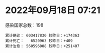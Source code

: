 
# 2022年09月18日 07:21
感染国家总数：198
```
累计确诊： 603417830 较昨日：+174363
累计死亡：   6520963 较昨日：+409
累计治愈： 560596008 较昨日：+251407
```
<div id="main" style="width:100%;height:800px;margin-bottom:10px;"></div>
<div id="second" style="width:100%;height:1000px;margin-bottom:10px;"></div>
<div id="third" style="width:100%;height:1000px;margin-bottom:10px;"></div>
<div id="last" style="width:100%;height:3000px;"></div>

<script>
import * as echarts from "echarts";
export default {
  mounted () {
    this.chart = echarts.init(document.getElementById("main"), "dark")
    this.secondChart = echarts.init(document.getElementById("second"), "dark")
    this.thirdChart = echarts.init(document.getElementById("third"), "dark")
    this.lastChart = echarts.init(document.getElementById("last"), "dark")
    var option = {
      tooltip: { trigger: "axis", axisPointer: { type: "shadow" } },
      legend: {},
      grid: { left: "3%", right: "4%", bottom: "3%", containLabel: true },
      xAxis: { type: "value" },
      yAxis: {
        type: "category", data: ["意大利","英国","韩国","德国","巴西","法国","印度","美国",]
      },
      series: [
        { name: "新增确诊", type: "bar", stack: "total", label: { show: true }, emphasis: { focus: "series" }, data: [17150,0,0,0,0,33162,2974,11711,] }, 
        { name: "累计确诊", type: "bar", stack: "total", label: { show: true }, emphasis: { focus: "series" }, data: [22148935,23803311,24359702,32680355,34621481,34893247,44531498,97492857,] }, 
        { name: "新增死亡", type: "bar", stack: "total", label: { show: true }, emphasis: { focus: "series" }, data: [38,0,0,0,0,0,0,120,] }, 
        { name: "累计死亡", type: "bar", stack: "total", label: { show: true }, emphasis: { focus: "series" }, data: [176546,207189,27782,148933,685350,154672,528302,1078577,] }, 
        { name: "累计治愈", type: "bar", stack: "total", label: { show: true }, emphasis: { focus: "series" }, data: [21545438,24692,23114754,31894500,33706231,34324125,43953374,93856514,] },]
    }
    this.chart.setOption(option);
    var secondOption = {
      tooltip: { trigger: "axis", axisPointer: { type: "shadow" } },
      legend: {},
      grid: { left: "3%", right: "4%", bottom: "3%", containLabel: true },
      xAxis: { type: "value" },
      yAxis: {
        type: "category", data: ["墨西哥","伊朗","荷兰","阿根廷","澳大利亚","越南","西班牙","土耳其","俄罗斯","日本",]
      },
      series: [
        { name: "新增确诊", type: "bar", stack: "total", label: { show: true }, emphasis: { focus: "series" }, data: [0,0,0,0,0,2479,0,0,58305,0,] }, 
        { name: "累计确诊", type: "bar", stack: "total", label: { show: true }, emphasis: { focus: "series" }, data: [7068348,7542230,8405580,9697763,10157316,11456558,13384876,16852382,20382344,20566116,] }, 
        { name: "新增死亡", type: "bar", stack: "total", label: { show: true }, emphasis: { focus: "series" }, data: [0,0,0,0,0,1,0,0,107,0,] }, 
        { name: "累计死亡", type: "bar", stack: "total", label: { show: true }, emphasis: { focus: "series" }, data: [329868,144273,22626,129830,14749,43138,113725,101068,385944,43533,] }, 
        { name: "累计治愈", type: "bar", stack: "total", label: { show: true }, emphasis: { focus: "series" }, data: [6332342,7319561,8347534,9539893,10064797,10578390,13189537,16705878,19344838,19635346,] },]
    }
    this.secondChart.setOption(secondOption);
    var thirdOption = {
      tooltip: { trigger: "axis", axisPointer: { type: "shadow" } },
      legend: {},
      grid: { left: "3%", right: "4%", bottom: "3%", containLabel: true },
      xAxis: { type: "value" },
      yAxis: {
        type: "category", data: ["以色列","泰国","马来西亚","希腊","奥地利","乌克兰","葡萄牙","波兰","哥伦比亚","印度尼西亚",]
      },
      series: [
        { name: "新增确诊", type: "bar", stack: "total", label: { show: true }, emphasis: { focus: "series" }, data: [646,0,0,0,17333,0,0,5431,0,2079,] }, 
        { name: "累计确诊", type: "bar", stack: "total", label: { show: true }, emphasis: { focus: "series" }, data: [4649328,4672910,4815679,4838811,5013900,5096397,5456778,6243975,6305562,6407123,] }, 
        { name: "新增死亡", type: "bar", stack: "total", label: { show: true }, emphasis: { focus: "series" }, data: [0,0,0,0,14,0,0,10,0,8,] }, 
        { name: "累计死亡", type: "bar", stack: "total", label: { show: true }, emphasis: { focus: "series" }, data: [11676,32620,36305,33829,20670,108955,24951,117351,141746,157884,] }, 
        { name: "累计治愈", type: "bar", stack: "total", label: { show: true }, emphasis: { focus: "series" }, data: [4628821,4630365,4752216,4771153,4941958,4942518,5363124,5335950,6132645,6221389,] },]
    }
    this.thirdChart.setOption(thirdOption);
    var lastOption = {
      tooltip: { trigger: "axis", axisPointer: { type: "shadow" } },
      legend: {},
      grid: { left: "3%", right: "4%", bottom: "3%", containLabel: true },
      xAxis: { type: "value" },
      yAxis: {
        type: "category", data: ["朝鲜","西撒哈拉","蒙特塞拉特岛","梵蒂冈","红宝石公主号","钻石公主号","圣文森特岛","列支敦士登公国","安圭拉","圣多美和普林西比","特克斯和凯科斯群岛","圣基茨和尼维斯","乍得","塞拉利昂","利比里亚","科摩罗","几内亚比绍","安提瓜和巴布达","尼日尔","厄立特里亚","也门","冈比亚","摩纳哥","多米尼克","中非共和国","吉布提","萨摩亚","赤道几内亚","塔吉克斯坦","南苏丹","尼加拉瓜","格林纳达","直布罗陀","圣马力诺","布基纳法索","东帝汶","刚果（布）","索马里","贝宁","圣卢西亚","马里","海地","莱索托","巴哈马","几内亚","多哥","坦桑尼亚","毛里求斯","阿鲁巴","巴布亚新几内亚","安道尔","塞舌尔","加蓬","布隆迪","叙利亚","不丹","佛得角","毛里塔尼亚","苏丹","马达加斯加","斐济","伯利兹","圭亚那","斯威士兰","新喀里多尼亚","法属波利尼西亚","苏里南","科特迪瓦","马拉维","塞内加尔","刚果（金）","法属圭亚那","巴巴多斯","安哥拉","马耳他","喀麦隆","卢旺达","柬埔寨","牙买加","波多黎各","加纳","纳米比亚","乌干达","特立尼达和多巴哥","马尔代夫","阿富汗","萨尔瓦多","冰岛","吉尔吉斯斯坦","老挝","马提尼克岛","文莱","莫桑比克","乌兹别克斯坦","津巴布韦","尼日利亚","阿尔及利亚","黑山","卢森堡","博茨瓦纳","阿尔巴尼亚","赞比亚","肯尼亚","北马其顿","波黑","阿曼","亚美尼亚","卡塔尔","洪都拉斯","埃塞俄比亚","利比亚","埃及","委内瑞拉","塞浦路斯","摩尔多瓦","爱沙尼亚","缅甸","巴勒斯坦","多米尼加","科威特","斯里兰卡","巴林","巴拉圭","沙特阿拉伯","阿塞拜疆","拉脱维亚","蒙古国","乌拉圭","巴拿马","白俄罗斯","尼泊尔","厄瓜多尔","阿联酋","哥斯达黎加","玻利维亚","古巴","危地马拉","突尼斯","斯洛文尼亚","黎巴嫩","克罗地亚","立陶宛","保加利亚","摩洛哥","芬兰","哈萨克斯坦","挪威","巴基斯坦","爱尔兰","约旦","新西兰","格鲁吉亚","斯洛伐克","新加坡","孟加拉国","匈牙利","塞尔维亚","伊拉克","瑞典","丹麦","罗马尼亚","菲律宾","南非","瑞士","捷克","秘鲁","加拿大","比利时","智利",]
      },
      series: [
        { name: "新增确诊", type: "bar", stack: "total", label: { show: true }, emphasis: { focus: "series" }, data: [0,0,0,0,0,0,0,0,0,0,0,0,0,0,0,0,0,0,0,0,0,0,0,0,0,0,0,0,0,0,0,0,0,0,0,0,0,0,0,0,19,0,0,0,0,38,0,0,0,0,0,0,0,0,0,0,0,2,0,0,0,0,0,0,0,0,0,0,0,0,0,0,0,0,24,0,2,0,0,0,0,0,0,0,0,74,0,0,0,0,0,0,27,0,0,0,7,118,0,0,81,12,8,0,0,0,0,520,0,6,0,0,0,0,0,0,361,0,0,0,13,281,0,0,214,0,0,0,0,0,35,0,472,0,0,21,0,0,2343,180,725,1386,0,19,0,0,0,0,0,0,0,0,486,1847,141,0,2168,0,0,0,3255,2167,254,0,2602,0,0,0,3185,] }, 
        { name: "累计确诊", type: "bar", stack: "total", label: { show: true }, emphasis: { focus: "series" }, data: [1,10,11,29,620,712,2298,3026,3851,6193,6380,6541,7560,7750,7929,8467,8796,9008,9931,10164,11932,12508,14501,14852,14904,15690,15889,16991,17786,17823,18491,19473,20069,20552,21128,23217,24837,27197,27638,28894,32497,33721,34490,37187,37652,38741,39253,40401,42914,44931,46147,46358,48668,49370,57211,61419,62352,62782,63275,66652,68223,68704,71243,73374,74086,76578,81078,87009,87946,88230,92751,93837,102119,103131,114392,121652,132483,137752,151130,151732,168616,169253,169396,182043,184966,197066,201785,205284,205920,215391,220192,224610,230219,244023,256939,264744,270606,278252,288658,326127,331540,333375,338332,342075,397822,397993,439302,440580,455836,493429,506922,515645,544090,579899,583183,599493,618664,620548,641677,657745,670583,675741,716009,815035,819338,913371,981963,982846,984234,994037,999216,1000214,1022538,1066630,1106900,1111011,1114803,1145163,1156307,1213769,1224366,1235248,1251331,1264762,1277473,1392405,1461461,1571732,1660635,1742256,1762125,1762206,1838952,1873747,2017087,2070443,2332509,2458509,2578521,3101027,3252363,3918329,4015880,4053996,4073515,4131137,4216141,4511590,4583654,] }, 
        { name: "新增死亡", type: "bar", stack: "total", label: { show: true }, emphasis: { focus: "series" }, data: [0,0,0,0,0,0,0,0,0,0,0,0,0,0,0,0,0,0,0,0,0,0,0,0,0,0,0,0,0,0,0,0,0,0,0,0,0,0,0,0,0,0,0,0,0,0,0,0,0,0,0,0,0,0,0,0,0,0,0,0,0,0,0,0,0,0,0,0,0,0,0,0,0,0,0,0,0,0,0,0,0,0,0,0,0,0,0,0,0,0,0,0,0,0,0,0,0,1,0,0,1,0,0,0,0,0,0,0,0,0,0,0,0,0,0,0,0,0,0,0,2,1,0,0,3,0,0,0,0,0,0,0,0,0,0,0,0,0,1,2,3,0,0,1,0,0,0,0,0,0,0,0,4,2,0,0,9,0,0,0,24,35,0,0,8,0,0,0,14,] }, 
        { name: "累计死亡", type: "bar", stack: "total", label: { show: true }, emphasis: { focus: "series" }, data: [1,1,1,0,10,13,12,59,12,76,36,46,193,126,294,161,175,145,312,103,2155,372,63,68,113,189,29,183,125,138,225,236,108,118,387,138,386,1352,163,391,739,857,706,833,449,284,845,1023,227,664,155,169,306,38,3163,21,410,994,4961,1410,878,680,1281,1422,314,649,1384,822,2680,1968,1422,409,559,1917,803,1935,1466,3056,3289,2609,1459,4065,3628,4184,308,7794,4228,213,2991,757,1042,225,2221,1637,5596,3155,6879,2779,1123,2787,3586,4017,5675,9521,16108,4260,8669,682,10992,7572,6437,24613,5809,1173,11808,2661,19444,5403,4384,2563,16744,1520,19564,9327,9884,5969,2179,7462,8487,7118,12016,35885,2342,8893,22226,8530,19702,29243,6803,10657,16837,9304,37675,16277,5858,13690,4038,30605,7862,14114,2882,16900,20433,1607,29339,47409,16874,25348,20069,6993,66912,62514,102146,14171,40951,216264,44740,32625,60923,] }, 
        { name: "累计治愈", type: "bar", stack: "total", label: { show: true }, emphasis: { focus: "series" }, data: [0,9,2,29,0,699,2233,2948,3821,6101,6321,6482,4874,4393,7544,8302,8301,8830,8890,10056,9119,12028,14372,14554,14520,15427,1605,16661,17264,17335,4225,19142,16579,20351,20632,23035,24006,13182,27322,28369,31012,31266,25980,36013,36880,38223,183,38728,42438,43982,45938,45977,48235,48578,53954,61313,61877,61777,57200,65216,66274,67860,69837,71945,73639,33500,49620,86148,84797,86137,83504,11254,101198,101155,113045,118616,130955,134638,97953,129614,167123,164813,100431,173252,163687,175535,179410,75685,196406,7660,0,222140,227882,241486,251102,257909,182238,274356,283668,322955,325564,329164,332570,331865,376230,384669,425531,433982,132498,471807,500468,442182,536727,575105,504142,524990,595166,608749,636343,654870,653743,671970,695352,802182,807698,891237,977806,973869,972298,985592,985234,960500,1002047,860711,1043944,1102333,1092935,983630,1124186,1087587,1202604,1206363,1203754,1248317,1252821,1364155,1456089,1535719,1645639,1725175,1749317,1637293,1814687,1795349,1960331,1988759,2262620,2431657,2538857,3085981,3157481,3829544,3907091,3984033,4013106,3898882,4090867,4432091,4508307,] },]
    }
    this.lastChart.setOption(lastOption);
  }
};
</script>

|国家|新增确诊|累计确诊|新增死亡|累计死亡|累计治愈|
|:--:|---:|---:|---:|---:|---:|
|美国|11711|97492857|120|1078577|93856514|
|印度|2974|44531498|0|528302|43953374|
|法国|33162|34893247|0|154672|34324125|
|巴西|0|34621481|0|685350|33706231|
|德国|0|32680355|0|148933|31894500|
|韩国|0|24359702|0|27782|23114754|
|英国|0|23803311|0|207189|24692|
|意大利|17150|22148935|38|176546|21545438|
|日本|0|20566116|0|43533|19635346|
|俄罗斯|58305|20382344|107|385944|19344838|
|土耳其|0|16852382|0|101068|16705878|
|西班牙|0|13384876|0|113725|13189537|
|越南|2479|11456558|1|43138|10578390|
|澳大利亚|0|10157316|0|14749|10064797|
|阿根廷|0|9697763|0|129830|9539893|
|荷兰|0|8405580|0|22626|8347534|
|伊朗|0|7542230|0|144273|7319561|
|墨西哥|0|7068348|0|329868|6332342|
|印度尼西亚|2079|6407123|8|157884|6221389|
|哥伦比亚|0|6305562|0|141746|6132645|
|波兰|5431|6243975|10|117351|5335950|
|葡萄牙|0|5456778|0|24951|5363124|
|乌克兰|0|5096397|0|108955|4942518|
|奥地利|17333|5013900|14|20670|4941958|
|希腊|0|4838811|0|33829|4771153|
|马来西亚|0|4815679|0|36305|4752216|
|泰国|0|4672910|0|32620|4630365|
|以色列|646|4649328|0|11676|4628821|
|智利|3185|4583654|14|60923|4508307|
|比利时|0|4511590|0|32625|4432091|
|加拿大|0|4216141|0|44740|4090867|
|秘鲁|0|4131137|0|216264|3898882|
|捷克|2602|4073515|8|40951|4013106|
|瑞士|0|4053996|0|14171|3984033|
|南非|254|4015880|0|102146|3907091|
|菲律宾|2167|3918329|35|62514|3829544|
|罗马尼亚|3255|3252363|24|66912|3157481|
|丹麦|0|3101027|0|6993|3085981|
|瑞典|0|2578521|0|20069|2538857|
|伊拉克|0|2458509|0|25348|2431657|
|塞尔维亚|2168|2332509|9|16874|2262620|
|匈牙利|0|2070443|0|47409|1988759|
|孟加拉国|141|2017087|0|29339|1960331|
|新加坡|1847|1873747|2|1607|1795349|
|斯洛伐克|486|1838952|4|20433|1814687|
|格鲁吉亚|0|1762206|0|16900|1637293|
|新西兰|0|1762125|0|2882|1749317|
|约旦|0|1742256|0|14114|1725175|
|爱尔兰|0|1660635|0|7862|1645639|
|巴基斯坦|0|1571732|0|30605|1535719|
|挪威|0|1461461|0|4038|1456089|
|哈萨克斯坦|0|1392405|0|13690|1364155|
|芬兰|0|1277473|0|5858|1252821|
|摩洛哥|19|1264762|1|16277|1248317|
|保加利亚|0|1251331|0|37675|1203754|
|立陶宛|1386|1235248|0|9304|1206363|
|克罗地亚|725|1224366|3|16837|1202604|
|黎巴嫩|180|1213769|2|10657|1087587|
|斯洛文尼亚|2343|1156307|1|6803|1124186|
|突尼斯|0|1145163|0|29243|983630|
|危地马拉|0|1114803|0|19702|1092935|
|古巴|21|1111011|0|8530|1102333|
|玻利维亚|0|1106900|0|22226|1043944|
|哥斯达黎加|0|1066630|0|8893|860711|
|阿联酋|472|1022538|0|2342|1002047|
|厄瓜多尔|0|1000214|0|35885|960500|
|尼泊尔|35|999216|0|12016|985234|
|白俄罗斯|0|994037|0|7118|985592|
|巴拿马|0|984234|0|8487|972298|
|乌拉圭|0|982846|0|7462|973869|
|蒙古国|0|981963|0|2179|977806|
|拉脱维亚|0|913371|0|5969|891237|
|阿塞拜疆|214|819338|3|9884|807698|
|沙特阿拉伯|0|815035|0|9327|802182|
|巴拉圭|0|716009|0|19564|695352|
|巴林|281|675741|1|1520|671970|
|斯里兰卡|13|670583|2|16744|653743|
|科威特|0|657745|0|2563|654870|
|多米尼加|0|641677|0|4384|636343|
|巴勒斯坦|0|620548|0|5403|608749|
|缅甸|361|618664|0|19444|595166|
|爱沙尼亚|0|599493|0|2661|524990|
|摩尔多瓦|0|583183|0|11808|504142|
|塞浦路斯|0|579899|0|1173|575105|
|委内瑞拉|0|544090|0|5809|536727|
|埃及|0|515645|0|24613|442182|
|利比亚|0|506922|0|6437|500468|
|埃塞俄比亚|6|493429|0|7572|471807|
|洪都拉斯|0|455836|0|10992|132498|
|卡塔尔|520|440580|0|682|433982|
|亚美尼亚|0|439302|0|8669|425531|
|阿曼|0|397993|0|4260|384669|
|波黑|0|397822|0|16108|376230|
|北马其顿|0|342075|0|9521|331865|
|肯尼亚|8|338332|0|5675|332570|
|赞比亚|12|333375|0|4017|329164|
|阿尔巴尼亚|81|331540|1|3586|325564|
|博茨瓦纳|0|326127|0|2787|322955|
|卢森堡|0|288658|0|1123|283668|
|黑山|118|278252|1|2779|274356|
|阿尔及利亚|7|270606|0|6879|182238|
|尼日利亚|0|264744|0|3155|257909|
|津巴布韦|0|256939|0|5596|251102|
|乌兹别克斯坦|0|244023|0|1637|241486|
|莫桑比克|27|230219|0|2221|227882|
|文莱|0|224610|0|225|222140|
|马提尼克岛|0|220192|0|1042|0|
|老挝|0|215391|0|757|7660|
|吉尔吉斯斯坦|0|205920|0|2991|196406|
|冰岛|0|205284|0|213|75685|
|萨尔瓦多|0|201785|0|4228|179410|
|阿富汗|74|197066|0|7794|175535|
|马尔代夫|0|184966|0|308|163687|
|特立尼达和多巴哥|0|182043|0|4184|173252|
|乌干达|0|169396|0|3628|100431|
|纳米比亚|0|169253|0|4065|164813|
|加纳|0|168616|0|1459|167123|
|波多黎各|0|151732|0|2609|129614|
|牙买加|0|151130|0|3289|97953|
|柬埔寨|0|137752|0|3056|134638|
|卢旺达|2|132483|0|1466|130955|
|喀麦隆|0|121652|0|1935|118616|
|马耳他|24|114392|0|803|113045|
|安哥拉|0|103131|0|1917|101155|
|巴巴多斯|0|102119|0|559|101198|
|法属圭亚那|0|93837|0|409|11254|
|刚果（金）|0|92751|0|1422|83504|
|塞内加尔|0|88230|0|1968|86137|
|马拉维|0|87946|0|2680|84797|
|科特迪瓦|0|87009|0|822|86148|
|苏里南|0|81078|0|1384|49620|
|法属波利尼西亚|0|76578|0|649|33500|
|新喀里多尼亚|0|74086|0|314|73639|
|斯威士兰|0|73374|0|1422|71945|
|圭亚那|0|71243|0|1281|69837|
|伯利兹|0|68704|0|680|67860|
|斐济|0|68223|0|878|66274|
|马达加斯加|0|66652|0|1410|65216|
|苏丹|0|63275|0|4961|57200|
|毛里塔尼亚|2|62782|0|994|61777|
|佛得角|0|62352|0|410|61877|
|不丹|0|61419|0|21|61313|
|叙利亚|0|57211|0|3163|53954|
|布隆迪|0|49370|0|38|48578|
|加蓬|0|48668|0|306|48235|
|塞舌尔|0|46358|0|169|45977|
|安道尔|0|46147|0|155|45938|
|巴布亚新几内亚|0|44931|0|664|43982|
|阿鲁巴|0|42914|0|227|42438|
|毛里求斯|0|40401|0|1023|38728|
|坦桑尼亚|0|39253|0|845|183|
|多哥|38|38741|0|284|38223|
|几内亚|0|37652|0|449|36880|
|巴哈马|0|37187|0|833|36013|
|莱索托|0|34490|0|706|25980|
|海地|0|33721|0|857|31266|
|马里|19|32497|0|739|31012|
|圣卢西亚|0|28894|0|391|28369|
|贝宁|0|27638|0|163|27322|
|索马里|0|27197|0|1352|13182|
|刚果（布）|0|24837|0|386|24006|
|东帝汶|0|23217|0|138|23035|
|布基纳法索|0|21128|0|387|20632|
|圣马力诺|0|20552|0|118|20351|
|直布罗陀|0|20069|0|108|16579|
|格林纳达|0|19473|0|236|19142|
|尼加拉瓜|0|18491|0|225|4225|
|南苏丹|0|17823|0|138|17335|
|塔吉克斯坦|0|17786|0|125|17264|
|赤道几内亚|0|16991|0|183|16661|
|萨摩亚|0|15889|0|29|1605|
|吉布提|0|15690|0|189|15427|
|中非共和国|0|14904|0|113|14520|
|多米尼克|0|14852|0|68|14554|
|摩纳哥|0|14501|0|63|14372|
|冈比亚|0|12508|0|372|12028|
|也门|0|11932|0|2155|9119|
|厄立特里亚|0|10164|0|103|10056|
|尼日尔|0|9931|0|312|8890|
|安提瓜和巴布达|0|9008|0|145|8830|
|几内亚比绍|0|8796|0|175|8301|
|科摩罗|0|8467|0|161|8302|
|利比里亚|0|7929|0|294|7544|
|塞拉利昂|0|7750|0|126|4393|
|乍得|0|7560|0|193|4874|
|圣基茨和尼维斯|0|6541|0|46|6482|
|特克斯和凯科斯群岛|0|6380|0|36|6321|
|圣多美和普林西比|0|6193|0|76|6101|
|安圭拉|0|3851|0|12|3821|
|列支敦士登公国|0|3026|0|59|2948|
|圣文森特岛|0|2298|0|12|2233|
|钻石公主号|0|712|0|13|699|
|红宝石公主号|0|620|0|10|0|
|梵蒂冈|0|29|0|0|29|
|蒙特塞拉特岛|0|11|0|1|2|
|西撒哈拉|0|10|0|1|9|
|朝鲜|0|1|0|1|0|

